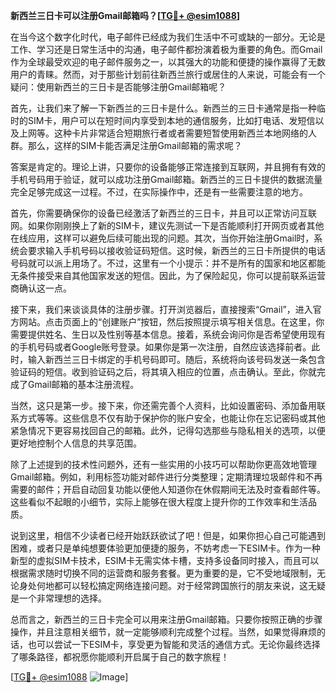 **新西兰三日卡可以注册Gmail邮箱吗？[[TG💪+ @esim1088](https://t.me/s/esim1088)]**

在当今这个数字化时代，电子邮件已经成为我们生活中不可或缺的一部分。无论是工作、学习还是日常生活中的沟通，电子邮件都扮演着极为重要的角色。而Gmail作为全球最受欢迎的电子邮件服务之一，以其强大的功能和便捷的操作赢得了无数用户的青睐。然而，对于那些计划前往新西兰旅行或居住的人来说，可能会有一个疑问：使用新西兰的三日卡是否能够注册Gmail邮箱呢？

首先，让我们来了解一下新西兰的三日卡是什么。新西兰的三日卡通常是指一种临时的SIM卡，用户可以在短时间内享受到本地的通信服务，比如打电话、发短信以及上网等。这种卡片非常适合短期旅行者或者需要短暂使用新西兰本地网络的人群。那么，这样的SIM卡能否满足注册Gmail邮箱的需求呢？

答案是肯定的。理论上讲，只要你的设备能够正常连接到互联网，并且拥有有效的手机号码用于验证，就可以成功注册Gmail邮箱。新西兰的三日卡提供的数据流量完全足够完成这一过程。不过，在实际操作中，还是有一些需要注意的地方。

首先，你需要确保你的设备已经激活了新西兰的三日卡，并且可以正常访问互联网。如果你刚刚换上了新的SIM卡，建议先测试一下是否能顺利打开网页或者其他在线应用，这样可以避免后续可能出现的问题。其次，当你开始注册Gmail时，系统会要求输入手机号码以接收验证码短信。这时候，新西兰的三日卡所提供的电话号码就可以派上用场了。不过，这里有一个小提示：并不是所有的国家和地区都能无条件接受来自其他国家发送的短信。因此，为了保险起见，你可以提前联系运营商确认这一点。

接下来，我们来谈谈具体的注册步骤。打开浏览器后，直接搜索“Gmail”，进入官方网站。点击页面上的“创建账户”按钮，然后按照提示填写相关信息。在这里，你需要提供姓名、生日以及性别等基本信息。接着，系统会询问你是否希望使用现有的手机号码或者Google账号登录。如果你是第一次注册，自然应该选择前者。此时，输入新西兰三日卡绑定的手机号码即可。随后，系统将向该号码发送一条包含验证码的短信。收到验证码之后，将其填入相应的位置，点击确认。至此，你就完成了Gmail邮箱的基本注册流程。

当然，这只是第一步。接下来，你还需完善个人资料，比如设置密码、添加备用联系方式等等。这些信息不仅有助于保护你的账户安全，也能让你在忘记密码或其他紧急情况下更容易找回自己的邮箱。此外，记得勾选那些与隐私相关的选项，以便更好地控制个人信息的共享范围。

除了上述提到的技术性问题外，还有一些实用的小技巧可以帮助你更高效地管理Gmail邮箱。例如，利用标签功能对邮件进行分类整理；定期清理垃圾邮件和不再需要的邮件；开启自动回复功能以便他人知道你在休假期间无法及时查看邮件等。这些看似不起眼的小细节，实际上能够在很大程度上提升你的工作效率和生活品质。

说到这里，相信不少读者已经开始跃跃欲试了吧！但是，如果你担心自己可能遇到困难，或者只是单纯想要体验更加便捷的服务，不妨考虑一下ESIM卡。作为一种新型的虚拟SIM卡技术，ESIM卡无需实体卡槽，支持多设备同时接入，而且可以根据需求随时切换不同的运营商和服务套餐。更为重要的是，它不受地域限制，无论身处何地都可以轻松搞定网络连接问题。对于经常跨国旅行的朋友来说，这无疑是一个非常理想的选择。

总而言之，新西兰的三日卡完全可以用来注册Gmail邮箱。只要你按照正确的步骤操作，并且注意相关细节，就一定能够顺利完成整个过程。当然，如果觉得麻烦的话，也可以尝试一下ESIM卡，享受更为智能和灵活的通信方式。无论你最终选择了哪条路径，都祝愿你能顺利开启属于自己的数字旅程！

[[TG💪+ @esim1088](https://t.me/s/esim1088) ![Image](https://i.postimg.cc/4NQfJmqS/Snipaste-2025-05-13-00-14-12.png)]